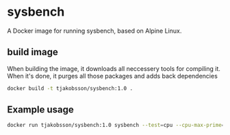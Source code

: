 # sysbench

A Docker image for running sysbench, based on Alpine Linux.

## build image

When building the image, it downloads all neccessery tools for compiling it. When it's done, it purges all those packages and adds back dependencies

```bash
docker build -t tjakobsson/sysbench:1.0 .
```

## Example usage

```bash
docker run tjakobsson/sysbench:1.0 sysbench --test=cpu --cpu-max-prime=20000 run
```
